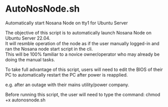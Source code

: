 # AutoNosNode.sh
Automatically start Nosana Node on tty1 for Ubuntu Server

The objective of this script is to automatically launch Nosana Node on Ubuntu Server 22.04.  
It will resmble operation of the node as if the user manually logged-in and ran the Nosana node start script in the cli.  
This will be 100% familiar to a novice owner/operator who may already be doing the manual tasks.

To take full advantage of this script, users will need to edit the BIOS of their PC to automatically restart the PC after power is reapplied.

e.g. after an outage with their mains utility/power company.

Before running this script, the user will need to type the command: chmod +x autonosnode.sh
